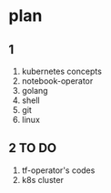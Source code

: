 # plan

## 1

1. kubernetes concepts
2. notebook-operator
3. golang
4. shell
5. git
6. linux

## 2 TO DO

1. tf-operator's codes
2. k8s cluster